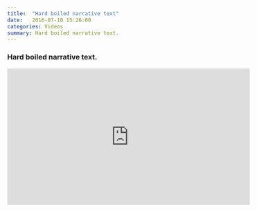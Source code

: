 ```yaml
---
title:  "Hard boiled narrative text"
date:   2016-07-10 15:26:00
categories: Videos
summary: Hard boiled narrative text.
---
```


### Hard boiled narrative text.

<iframe width="560" height="315" src="https://www.youtube.com/embed/mACJLzDYYxo" frameborder="0" allowfullscreen></iframe>

